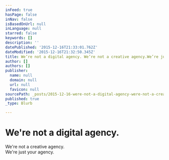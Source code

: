 ```yaml
---
inFeed: true
hasPage: false
inNav: false
isBasedOnUrl: null
inLanguage: null
starred: false
keywords: []
description: ''
datePublished: '2015-12-16T21:33:01.762Z'
dateModified: '2015-12-16T21:32:50.345Z'
title: We’re not a digital agency. We’re not a creative agency.We’re just your agency.
author: []
authors: []
publisher:
  name: null
  domain: null
  url: null
  favicon: null
sourcePath: _posts/2015-12-16-were-not-a-digital-agency-were-not-a-creative-agencywer.md
published: true
_type: Blurb

---
```

# 

# We're not a digital agency.  
We're not a creative agency.  
We're just your agency.
